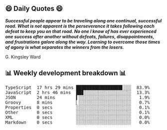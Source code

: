 ## 😄 Daily Quotes 😄

_**Successful people appear to be traveling along one continual, successful road. What is not apparent is the perseverance it takes following each defeat to keep you on that road. No one I know of has ever experienced one success after another without defeats, failures, disappointments, and frustrations galore along the way. Learning to overcome those times of agony is what separates the winners from the losers.**_

G. Kingsley Ward



## 📊 Weekly development breakdown 📊

<pre>TypeScript  17 hrs 29 mins █████████████████▋░░░  83.9%
JavaScript  2 hrs 46 mins  ██▊░░░░░░░░░░░░░░░░░░  13.3%
JSON        24 mins        ▍░░░░░░░░░░░░░░░░░░░░   1.9%
Groovy      8 mins         ▏░░░░░░░░░░░░░░░░░░░░   0.7%
Properties  0 secs         ░░░░░░░░░░░░░░░░░░░░░   0.1%
Other       0 secs         ░░░░░░░░░░░░░░░░░░░░░   0.1%
XML         0 secs         ░░░░░░░░░░░░░░░░░░░░░   0.0%
Markdown    0 secs         ░░░░░░░░░░░░░░░░░░░░░   0.0%</pre>